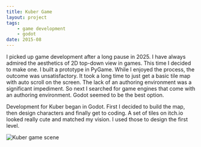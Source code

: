 ```yaml
---
title: Kuber Game
layout: project
tags:
    - game development
    - godot
date: 2015-08
---
```


I picked up game development after a long pause in 2025. I have always admired the aesthetics of 2D top-down view in games. This time I decided to make one. I built a prototype in PyGame. While I enjoyed the process, the outcome was unsatisfactory. It took a long time to just get a basic tile map with auto scroll on the screen. The lack of an authoring environment was a significant impediment. So next I searched for game engines that come with an authoring environment. Godot seemed to be the best option.

Development for Kuber began in Godot. First I decided to build the map, then design characters and finally get to coding. A set of tiles on itch.io looked really cute and matched my vision. I used those to design the first level.

![Kuber game scene](/assets/img/projects/kuber-game/2025-10-14.png)